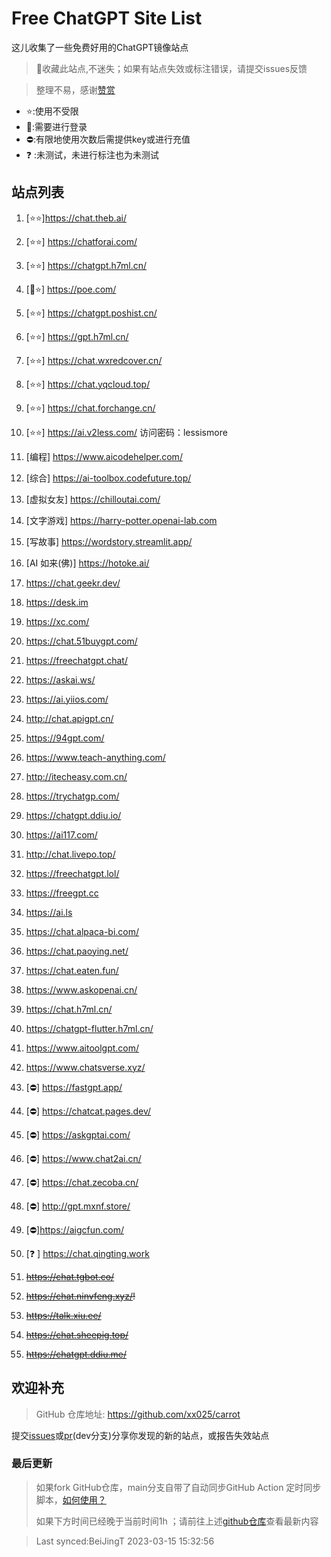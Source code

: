# Free ChatGPT Site List

这儿收集了一些免费好用的ChatGPT镜像站点
> 🤭收藏此站点,不迷失；如果有站点失效或标注错误，请提交issues反馈

> 整理不易，感谢[赞赏](https://xx025.github.io/pages/zs/)

- ⭐:使用不受限
- 🔑:需要进行登录
- ⛔:有限地使用次数后需提供key或进行充值
- ❓ :未测试，未进行标注也为未测试

## 站点列表
1. [⭐⭐]https://chat.theb.ai/

2. [⭐⭐] https://chatforai.com/

3. [⭐⭐] https://chatgpt.h7ml.cn/

4. [🔑⭐] https://poe.com/

5. [⭐⭐] https://chatgpt.poshist.cn/

6. [⭐⭐] https://gpt.h7ml.cn/

7. [⭐⭐] https://chat.wxredcover.cn/

8. [⭐⭐] https://chat.yqcloud.top/

9. [⭐⭐] https://chat.forchange.cn/

10. [⭐⭐] https://ai.v2less.com/ 访问密码：lessismore

11. [编程] https://www.aicodehelper.com/

12. [综合] https://ai-toolbox.codefuture.top/

13. [虚拟女友] https://chilloutai.com/

14. [文字游戏] https://harry-potter.openai-lab.com

15. [写故事] https://wordstory.streamlit.app/

16. [AI 如来(佛)] https://hotoke.ai/

17. https://chat.geekr.dev/

18. https://desk.im

19. https://xc.com/

20. https://chat.51buygpt.com/

21. https://freechatgpt.chat/

22. https://askai.ws/

23. https://ai.yiios.com/

24. http://chat.apigpt.cn/

25. https://94gpt.com/

26. https://www.teach-anything.com/

27. http://itecheasy.com.cn/

28. https://trychatgp.com/

29. https://chatgpt.ddiu.io/

30. https://ai117.com/

31. http://chat.livepo.top/

32. https://freechatgpt.lol/

33. https://freegpt.cc

34. https://ai.ls

35. https://chat.alpaca-bi.com/

36. https://chat.paoying.net/

37. https://chat.eaten.fun/

38. https://www.askopenai.cn/

39. https://chat.h7ml.cn/

40. https://chatgpt-flutter.h7ml.cn/

41. https://www.aitoolgpt.com/

42. https://www.chatsverse.xyz/

43. [⛔] https://fastgpt.app/

44. [⛔] https://chatcat.pages.dev/

45. [⛔] https://askgptai.com/

46. [⛔] https://www.chat2ai.cn/

47. [⛔] https://chat.zecoba.cn/

48. [⛔] http://gpt.mxnf.store/

49. [⛔]https://aigcfun.com/

50. [❓ ] https://chat.qingting.work

51. ~~https://chat.tgbot.co/~~

52. ~~https://chat.ninvfeng.xyz/!~~

53. ~~https://talk.xiu.ee/~~

54. ~~https://chat.sheepig.top/~~

55. ~~https://chatgpt.ddiu.me/~~


## 欢迎补充
>GitHub 仓库地址: https://github.com/xx025/carrot

提交[issues](https://github.com/xx025/carrot/issues)或[pr](https://github.com/xx025/carrot/blob/dev/develop.md#向dev分支提交更改)(dev分支)分享你发现的新的站点，或报告失效站点



### 最后更新
> 如果fork GitHub仓库，main分支自带了自动同步GitHub Action 定时同步脚本，[如何使用？](https://github.com/xx025/carrot/blob/dev/develop.md)
> 
> 如果下方时间已经晚于当前时间1h ；请前往上述[github仓库](https://github.com/xx025/carrot)查看最新内容
> 

>Last synced:BeiJingT 2023-03-15 15:32:56

